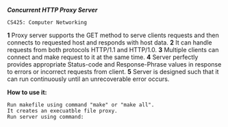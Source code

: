 ***Concurrent HTTP Proxy Server***

    CS425: Computer Networking 

   **1**  Proxy server supports the GET method to serve clients requests and then connects to requested host and responds with host data.
   **2**  It can handle requests from both protocols HTTP/1.1 and HTTP/1.0.
    **3** Multiple clients can connect and make request to it at the same time.
    **4** Server perfectly provides appropriate Status-code and Response-Phrase values in response to errors or incorrect requests from client.
    **5** Server is designed such that it can run continuously until an unrecoverable error occurs.



**How to use it:**

    Run makefile using command "make" or "make all".
    It creates an execuatble file proxy.
    Run server using command:

